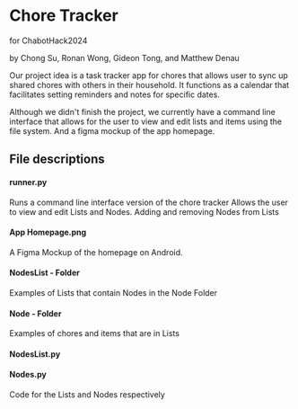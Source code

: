 # Chore Tracker
for ChabotHack2024

by Chong Su, Ronan Wong, Gideon Tong, and Matthew Denau

Our project idea is a task tracker app for chores that allows user to sync up shared chores with others in their household. 
It functions as a calendar that facilitates setting reminders and notes for specific dates.

Although we didn't finish the project, we currently have a command line interface that allows for the user to view and edit lists and items using the file system.
And a figma mockup of the app homepage.

## File descriptions
#### runner.py
Runs a command line interface version of the chore tracker
Allows the user to view and edit Lists and Nodes. Adding and removing Nodes from Lists

#### App Homepage.png
A Figma Mockup of the homepage on Android.

#### NodesList - Folder
Examples of Lists that contain Nodes in the Node Folder

#### Node - Folder
Examples of chores and items that are in Lists

#### NodesList.py
#### Nodes.py
Code for the Lists and Nodes respectively
